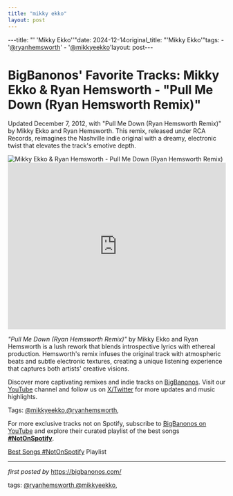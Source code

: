 ```yaml
---
title: "mikky ekko"
layout: post
---
```

---title: "' 'Mikky Ekko''"date: 2024-12-14original_title: "'Mikky Ekko'"tags:  - '[@ryanhemsworth](/tags/ryanhemsworth/)'  - '[@mikkyeekko](/tags/mikkyeekko/)'layout: post---<!-- Post Title --><h1 >BigBanonos' Favorite Tracks: Mikky Ekko & Ryan Hemsworth - "Pull Me Down (Ryan Hemsworth Remix)"</h1> <!-- Introductory Text --><p >Updated December 7, 2012, with "Pull Me Down (Ryan Hemsworth Remix)" by Mikky Ekko and Ryan Hemsworth. This remix, released under RCA Records, reimagines the Nashville indie original with a dreamy, electronic twist that elevates the track's emotive depth.</p> <!-- Featured Image --><div > <img src="https://lh3.googleusercontent.com/DV9S7-ljZtqzT-4EyMG8t8SvpyQJZSTjCJFVyb2fPZ1gOOPWrpSwTSQxe-cBXo-YY_2f2PRdS1TbwQ=w544-h544-p-l90-rj" alt="Mikky Ekko & Ryan Hemsworth - Pull Me Down (Ryan Hemsworth Remix)" /></div> <!-- YouTube Video Embed --><div > <iframe width="100%" height="385" src="https://www.youtube.com/embed/hxdyWUOp2rE" title="Pull Me Down (Ryan Hemsworth Remix)" frameborder="0" allow="accelerometer; autoplay; clipboard-write; encrypted-media; gyroscope; picture-in-picture; web-share" referrerpolicy="strict-origin-when-cross-origin" allowfullscreen></iframe></div> <!-- Song Information --><div > <p><em>"Pull Me Down (Ryan Hemsworth Remix)"</em> by Mikky Ekko and Ryan Hemsworth is a lush rework that blends introspective lyrics with ethereal production. Hemsworth's remix infuses the original track with atmospheric beats and subtle electronic textures, creating a unique listening experience that captures both artists' creative visions.</p></div> <!-- Footer Links --><div > <p>Discover more captivating remixes and indie tracks on <a href="https://bigbanonos.com/" target="_blank">BigBanonos</a>. Visit our <a href="https://www.youtube.com/[@BigBanonos](/tags/BigBanonos/)" target="_blank">YouTube</a> channel and follow us on <a href="https://x.com/bigbanonos" target="_blank">X/Twitter</a> for more updates and music highlights.</p></div> <!-- Tags --><p >Tags: [@mikkyeekko](/tags/mikkyeekko/),[@ryanhemsworth](/tags/ryanhemsworth/),</p><!--Subscribe and Playlist Links--><div>    <p>For more exclusive tracks not on Spotify, subscribe to <a href="https://www.youtube.com/[@BigBanonos](/tags/BigBanonos/)" target="_blank">BigBanonos on YouTube</a> and explore their curated playlist of the best songs <strong>[#NotOnSpotify](/tags/NotOnSpotify/)</strong>.</p>    <p><a href="https://www.youtube.com/playlist?list=PLtuNtuTatqI0kFahUCbtbfenC_ET5O_tr" target="_blank">Best Songs [#NotOnSpotify](/tags/NotOnSpotify/) Playlist<br /></a></p></div><hr /><p><em>first posted by</em> <a href="https://bigbanonos.com/" rel="noopener" target="_new">https://bigbanonos.com/</a></p><p>tags: [@ryanhemsworth](/tags/ryanhemsworth/),[@mikkyeekko](/tags/mikkyeekko/),</p>